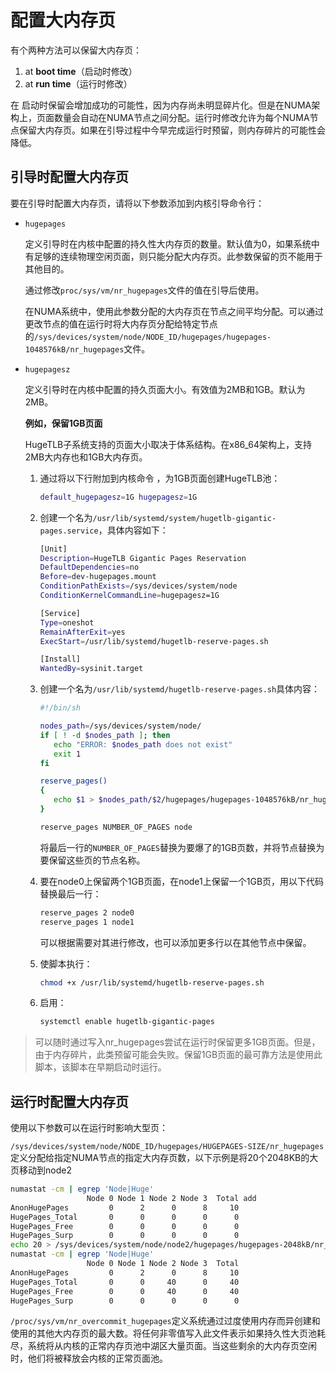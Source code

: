 # 配置大内存页

有个两种方法可以保留大内存页：

1. at **boot time**（启动时修改）
2. at **run time**（运行时修改）



在 启动时保留会增加成功的可能性，因为内存尚未明显碎片化。但是在NUMA架构上，页面数量会自动在NUMA节点之间分配。运行时修改允许为每个NUMA节点保留大内存页。如果在引导过程中今早完成运行时预留，则内存碎片的可能性会降低。



## 引导时配置大内存页

要在引导时配置大内存页，请将以下参数添加到内核引导命令行：



- `hugepages`

  定义引导时在内核中配置的持久性大内存页的数量。默认值为0，如果系统中有足够的连续物理空闲页面，则只能分配大内存页。此参数保留的页不能用于其他目的。

  通过修改`proc/sys/vm/nr_hugepages`文件的值在引导后使用。

  在NUMA系统中，使用此参数分配的大内存页在节点之间平均分配。可以通过更改节点的值在运行时将大内存页分配给特定节点的`/sys/devices/system/node/NODE_ID/hugepages/hugepages-1048576kB/nr_hugepages`文件。

- `hugepagesz`

  定义引导时在内核中配置的持久页面大小。有效值为2MB和1GB。默认为2MB。

  **例如，保留1GB页面**

  HugeTLB子系统支持的页面大小取决于体系结构。在x86_64架构上，支持2MB大内存也和1GB大内存页。

  1. 通过将以下行附加到内核命令 ，为1GB页面创建HugeTLB池：

     ```bash
     default_hugepagesz=1G hugepagesz=1G
     ```

  2. 创建一个名为`/usr/lib/systemd/system/hugetlb-gigantic-pages.service`，具体内容如下：

     ```bash
     [Unit]
     Description=HugeTLB Gigantic Pages Reservation
     DefaultDependencies=no
     Before=dev-hugepages.mount
     ConditionPathExists=/sys/devices/system/node
     ConditionKernelCommandLine=hugepagesz=1G
     
     [Service]
     Type=oneshot
     RemainAfterExit=yes
     ExecStart=/usr/lib/systemd/hugetlb-reserve-pages.sh
     
     [Install]
     WantedBy=sysinit.target
     ```

  3. 创建一个名为`/usr/lib/systemd/hugetlb-reserve-pages.sh`具体内容：

     ```bash
     #!/bin/sh
     
     nodes_path=/sys/devices/system/node/
     if [ ! -d $nodes_path ]; then
     	echo "ERROR: $nodes_path does not exist"
     	exit 1
     fi
     
     reserve_pages()
     {
     	echo $1 > $nodes_path/$2/hugepages/hugepages-1048576kB/nr_hugepages
     }
     
     reserve_pages NUMBER_OF_PAGES node
     ```

     将最后一行的`NUMBER_OF_PAGES`替换为要爆了的1GB页数，并将节点替换为要保留这些页的节点名称。

  4. 要在node0上保留两个1GB页面，在node1上保留一个1GB页，用以下代码替换最后一行：

     ```bash
     reserve_pages 2 node0
     reserve_pages 1 node1
     ```

     可以根据需要对其进行修改，也可以添加更多行以在其他节点中保留。

  5. 使脚本执行：

     ```bash
     chmod +x /usr/lib/systemd/hugetlb-reserve-pages.sh
     ```

  6. 启用：

     ```bash
     systemctl enable hugetlb-gigantic-pages
     ```


> 可以随时通过写入nr_hugepages尝试在运行时保留更多1GB页面。但是，由于内存碎片，此类预留可能会失败。保留1GB页面的最可靠方法是使用此脚本，该脚本在早期启动时运行。



## 运行时配置大内存页

使用以下参数可以在运行时影响大型页：

`/sys/devices/system/node/NODE_ID/hugepages/HUGEPAGES-SIZE/nr_hugepages`定义分配给指定NUMA节点的指定大内存页数，以下示例是将20个2048KB的大页移动到node2

```bash
numastat -cm | egrep 'Node|Huge'
                 Node 0 Node 1 Node 2 Node 3  Total add 
AnonHugePages         0      2      0      8     10
HugePages_Total       0      0      0      0      0
HugePages_Free        0      0      0      0      0
HugePages_Surp        0      0      0      0      0
echo 20 > /sys/devices/system/node/node2/hugepages/hugepages-2048kB/nr_hugepages 
numastat -cm | egrep 'Node|Huge'
                 Node 0 Node 1 Node 2 Node 3  Total
AnonHugePages         0      2      0      8     10 
HugePages_Total       0      0     40      0     40
HugePages_Free        0      0     40      0     40
HugePages_Surp        0      0      0      0      0
```

`/proc/sys/vm/nr_overcommit_hugepages`定义系统通过过度使用内存而异创建和使用的其他大内存页的最大数。将任何非零值写入此文件表示如果持久性大页池耗尽，系统将从内核的正常内存页池中湖区大量页面。当这些剩余的大内存页空闲时，他们将被释放会内核的正常页面池。